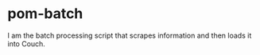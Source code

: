pom-batch
=========

I am the batch processing script that scrapes information and then loads it into Couch.
